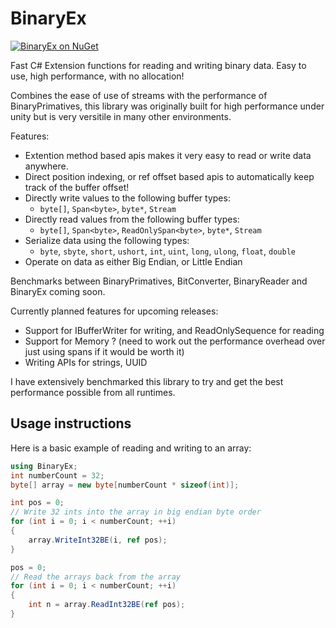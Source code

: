 # BinaryEx
[![BinaryEx on NuGet](https://img.shields.io/nuget/v/BinaryEx)](https://www.nuget.org/packages/BinaryEx)

Fast C# Extension functions for reading and writing binary data. Easy to use, high performance, with no allocation!

Combines the ease of use of streams with the performance of BinaryPrimatives, this library was originally built for high performance under unity but is very versitile in many other environments.

Features:
 - Extention method based apis makes it very easy to read or write data anywhere.
 - Direct position indexing, or ref offset based apis to automatically keep track of the buffer offset!
 - Directly write values to the following buffer types:
   - `byte[]`, `Span<byte>`, `byte*`, `Stream`
- Directly read values from the following buffer types:
   - `byte[]`, `Span<byte>`, `ReadOnlySpan<byte>`, `byte*`, `Stream`
- Serialize data using the following types:
   - `byte`, `sbyte`, `short`, `ushort`, `int`, `uint`, `long`, `ulong`, `float`, `double`
- Operate on data as either Big Endian, or Little Endian

Benchmarks between BinaryPrimatives, BitConverter, BinaryReader and BinaryEx coming soon.

Currently planned features for upcoming releases:
 - Support for IBufferWriter for writing, and ReadOnlySequence for reading
 - Support for Memory<T> ? (need to work out the performance overhead over just using spans if it would be worth it)
 - Writing APIs for strings, UUID

I have extensively benchmarked this library to try and get the best performance possible from all runtimes.

## Usage instructions

Here is a basic example of reading and writing to an array:
```cs
using BinaryEx;
int numberCount = 32;
byte[] array = new byte[numberCount * sizeof(int)];

int pos = 0;
// Write 32 ints into the array in big endian byte order
for (int i = 0; i < numberCount; ++i)
{
    array.WriteInt32BE(i, ref pos);
}

pos = 0;
// Read the arrays back from the array
for (int i = 0; i < numberCount; ++i)
{
    int n = array.ReadInt32BE(ref pos);
}
```
